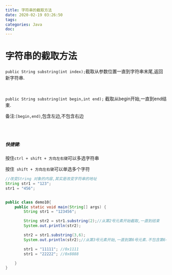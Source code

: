 ```yaml
---
title: 字符串的截取方法
date: 2020-02-19 03:26:50
tags:
categories: Java
doc:
---
```


# 字符串的截取方法

`public String substring(int index);`截取从参数位置一直到字符串末尾,返回新字符串.

<br>

`public String substring(int begin,int end);` 截取从begin开始,一直到end结束.

备注:`[begin,end)`,包含左边,不包含右边

<br>		<br>

##### 快捷键:

按住`ctrl + shift + 方向左右键`可以多选字符串

按住` shift + 方向左右键`可以单选多个字符

```java
//改变String 对象的内容,其实是改变字符串的地址
String str1 = "123";
str1 = "456";
```

```java

public class demo10{
    public static void main(String[] args) {
        String str1 = "123456";

        String str2 = str1.substring(2);//从第2号元素开始截取,一直到结束
        System.out.println(str2);

        str2 = str1.substring(3,6);
        System.out.println(str2);//从第3号元素开始,一直到第6号元素.不包含第6号元素;

        str1 = "11111"; //0x1111
        str1 = "22222"; //0x8888

    }
}

```

